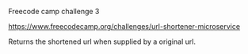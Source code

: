 
Freecode camp challenge 3

https://www.freecodecamp.org/challenges/url-shortener-microservice

Returns the shortened url when supplied by a original url.
